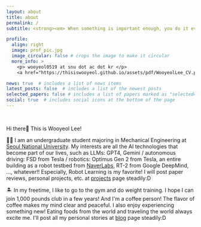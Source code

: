 ```yaml
---
layout: about
title: about
permalink: /
subtitle: <strong><em> When something is important enough, you do it even if the odds are not in your favor. </em></strong> - Elon Musk -

profile:
  align: right
  image: prof_pic.jpg
  image_circular: false # crops the image to make it circular
  more_info: >
    <p> wooyeol0519 at snu dot ac dot kr </p>
    <a href="https://thisiswooyeol.github.io/assets/pdf/WooyeolLee_CV.pdf" target="_blank"><p> -> Download Wooyeol Lee's CV <- </p></a>

news: true  # includes a list of news items
latest_posts: false  # includes a list of the newest posts
selected_papers: false # includes a list of papers marked as "selected={true}"
social: true  # includes social icons at the bottom of the page
---
```


<br>

Hi there👋 This is Wooyeol Lee!

👨‍🎓 I am an undergraduate student majoring in Mechanical Engineering at [Seoul National University](https://snu.ac.kr/). My interests are all the AI technologies that become part of our lives, such as LLMs: GPT4, Gemini / autonomous driving: FSD from Tesla / robotics: Optimus Gen 2 from Tesla, an entire building as a robot testbed from [NaverLabs](https://naverlabs.com/), RT-2 from Google DeepMind, ..., whatever!! Especially, Robot Learning is my favorite! I will post paper reviews, personal projects, etc. at [projects](https://thisiswooyeol.github.io/projects) page steadily:D

🏝 In my freetime, I like to go to the gym and do weight training. I hope I can join 1,000 pounds club in a few years! And I'm a coffee person! The flavor of coffee makes my mind clear and peaceful. I also enjoy experiencing something new! Eating foods from the world and traveling the world always excite me. I'll post all my personal stories at [blog](https://thisiswooyeol.github.io/blog/) page steadily:D
